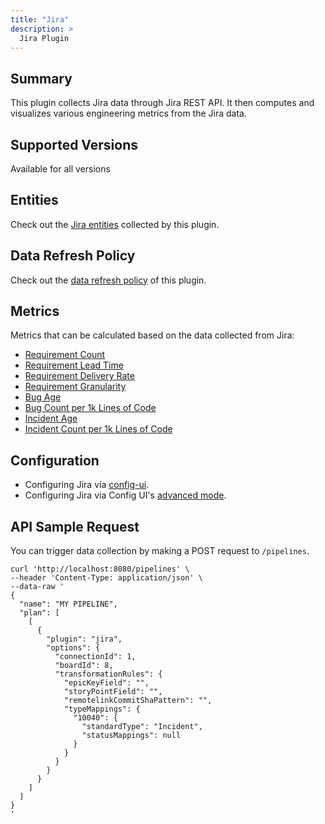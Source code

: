 ```yaml
---
title: "Jira"
description: >
  Jira Plugin
---
```


## Summary

This plugin collects Jira data through Jira REST API. It then computes and visualizes various engineering metrics from the Jira data.

## Supported Versions
Available for all versions

## Entities

Check out the [Jira entities](/Overview/SupportedDataSources.md#data-collection-scope-by-each-plugin) collected by this plugin.

## Data Refresh Policy

Check out the [data refresh policy](/Overview/SupportedDataSources.md#jira) of this plugin.

## Metrics

Metrics that can be calculated based on the data collected from Jira:

- [Requirement Count](/Metrics/RequirementCount.md)
- [Requirement Lead Time](/Metrics/RequirementLeadTime.md)
- [Requirement Delivery Rate](/Metrics/RequirementDeliveryRate.md)
- [Requirement Granularity](/Metrics/RequirementGranularity.md)
- [Bug Age](/Metrics/BugAge.md)
- [Bug Count per 1k Lines of Code](/Metrics/BugCountPer1kLinesOfCode.md)
- [Incident Age](/Metrics/IncidentAge.md)
- [Incident Count per 1k Lines of Code](/Metrics/IncidentCountPer1kLinesOfCode.md)

## Configuration

- Configuring Jira via [config-ui](/Configuration/Jira.md).
- Configuring Jira via Config UI's [advanced mode](/Configuration/AdvancedMode.md#4-jira).

## API Sample Request

You can trigger data collection by making a POST request to `/pipelines`.

```shell
curl 'http://localhost:8080/pipelines' \
--header 'Content-Type: application/json' \
--data-raw '
{
  "name": "MY PIPELINE",
  "plan": [
    [
      {
        "plugin": "jira",
        "options": {
          "connectionId": 1,
          "boardId": 8,
          "transformationRules": {
            "epicKeyField": "",
            "storyPointField": "",
            "remotelinkCommitShaPattern": "",
            "typeMappings": {
              "10040": {
                "standardType": "Incident",
                "statusMappings": null
              }
            }
          }
        }
      }
    ]
  ]
}
'
```
